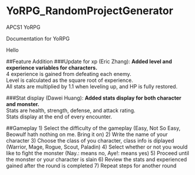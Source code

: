 # YoRPG_RandomProjectGenerator
APCS1 YoRPG

Documentation for YoRPG

Hello

##Feature Addition
###Update for xp (Eric Zhang):
	__Added level and experience variables for characters.__  
	4 experience is gained from defeating each enemy.  
	Level is calculated as the square root of experience.  
	All stats are multiplied by 1.1 when leveling up, and HP is fully restored.  
	
###Stat display (Dawei Huang):
	__Added stats display for both character and monster.__  
	Stats are health, strength, defense, and attack rating.  
	Stats display at the end of every encounter.  
	
##Gameplay
	1) Select the difficulty of the gameplay (Easy, Not So Easy, Beowulf hath nothing on me. Bring it on)
	2) Write the name of your character
	3) Choose the class of you character, class info is diplayed (Warrior, Mage, Rogue, Scout, Paladin)
	4) Select whether or not you would like to fight the monster (Nay.: means no, Aye!: means yes)
	5) Proceed until the monster or your character is slain
	6) Review the stats and experienced gained after the round is completed
	7) Repeat steps for another round
